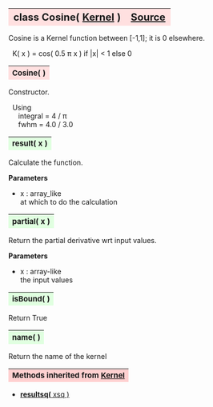 ---
---
<br><br>

<a name="Cosine"></a>
<table><thead style="background-color:#FFE0E0; width:100%; font-size:20px"><tr><th style="text-align:left">
<strong>class Cosine(</strong> <a href="./Kernel.html">Kernel</a> )</th><th style="text-align:right"><a href=https://github.com/dokester/BayesicFitting/blob/master/BayesicFitting/source/kernels/Cosine.py target=_blank>Source</a></th></tr></thead></table>
<p>

Cosine is a Kernel function between [-1,1]; it is 0 elsewhere.

&nbsp; K( x ) = cos( 0.5 &pi; x )  if |x| < 1 else 0<br>


<a name="Cosine"></a>
<table><thead style="background-color:#FFE0E0; width:100%; font-size:15px"><tr><th style="text-align:left">
<strong>Cosine(</strong> ) 
</th></tr></thead></table>
<p>

Constructor.

&nbsp; Using<br>
&nbsp;&nbsp;&nbsp;&nbsp; integral = 4 / &pi;<br>
&nbsp;&nbsp;&nbsp;&nbsp; fwhm = 4.0 / 3.0<br>


<a name="result"></a>
<table><thead style="background-color:#E0FFE0; width:100%; font-size:15px"><tr><th style="text-align:left">
<strong>result(</strong> x )
</th></tr></thead></table>
<p>

Calculate the function.

<b>Parameters</b>

* x  :  array_like<br>
    at which to do the calculation

<a name="partial"></a>
<table><thead style="background-color:#E0FFE0; width:100%; font-size:15px"><tr><th style="text-align:left">
<strong>partial(</strong> x )
</th></tr></thead></table>
<p>

Return the partial derivative wrt input values.

<b>Parameters</b>

* x  :  array-like<br>
    the input values

<a name="isBound"></a>
<table><thead style="background-color:#E0FFE0; width:100%; font-size:15px"><tr><th style="text-align:left">
<strong>isBound(</strong> )
</th></tr></thead></table>
<p>
Return True 

<a name="name"></a>
<table><thead style="background-color:#E0FFE0; width:100%; font-size:15px"><tr><th style="text-align:left">
<strong>name(</strong> )
</th></tr></thead></table>
<p>
Return the name of the kernel 

<table><thead style="background-color:#FFD0D0; width:100%; font-size:15px"><tr><th style="text-align:left">
<strong>Methods inherited from</strong> <a href="./Kernel.html">Kernel</a></th></tr></thead></table>


* [<strong>resultsq(</strong> xsq )](./Kernel.md#resultsq)
